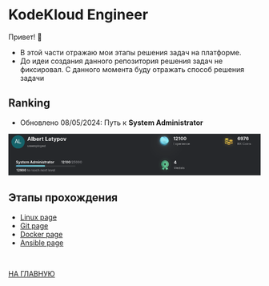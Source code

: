 # KodeKloud Engineer

Привет! 👋

- В этой части отражаю мои этапы решения задач на платформе.
- До идеи создания данного репозитория решения задач не фиксировал. С данного момента буду отражать способ решения задачи

## Ranking

- Обновлено 08/05/2024: Путь к **System Administrator**


![System Administrator](rank2.png)

## Этапы прохождения

 * [Linux page](/Kodekloud/Linux/README_linux.md)
 * [Git page](/Kodekloud/Git/README_git.md)
 * [Docker page](/Kodekloud/Docker/README_docker.md)
 * [Ansible page](/Kodekloud/Ansible/README_ansible.md)



<br>


[НА ГЛАВНУЮ](/README.md)
